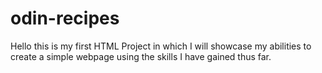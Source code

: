 # odin-recipes
Hello this is my first HTML Project in which I will showcase my abilities
to create a simple webpage using the skills I have gained thus far. 
